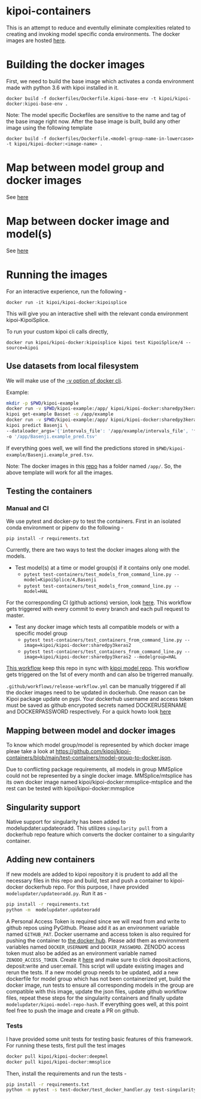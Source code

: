 # kipoi-containers
This is an attempt to reduce  and eventully eliminate complexities related to creating and invoking model specific conda environments. The docker images are hosted 
[here](https://hub.docker.com/repository/docker/kipoi/kipoi-docker).

# Building the docker images

First, we need to build the base image which activates a conda environment made with python 3.6 with kipoi installed in it.
```
docker build -f dockerfiles/Dockerfile.kipoi-base-env -t kipoi/kipoi-docker:kipoi-base-env .
```
Note: The model specific Dockefiles are sensitive to the name and tag of the base image right now. 
After the base image is built, build any other image using the following template
```
docker build -f dockerfiles/Dockerfile.<model-group-name-in-lowercase> -t kipoi/kipoi-docker:<image-name> .
```
# Map between model group and docker images

See [here](https://github.com/kipoi/kipoi-containers/blob/main/test-containers/model-group-to-docker.json)

# Map between docker image and model(s)

See [here](https://github.com/kipoi/kipoi-containers/blob/main/test-containers/docker-to-model.json)


# Running the images
For an interactive experience, run the following -
```
docker run -it kipoi/kipoi-docker:kipoisplice
```
This will give you an interactive shell with the relevant conda environment kipoi-KipoiSplice.

To run your custom kipoi cli calls directly,
```
docker run kipoi/kipoi-docker:kipoisplice kipoi test KipoiSplice/4 --source=kipoi
```

## Use datasets from local filesystem

We will make use of the [-v option of docker cli](https://docs.docker.com/storage/volumes/#choose-the--v-or---mount-flag). 

Example: 

```bash
mkdir -p $PWD/kipoi-example 
docker run -v $PWD/kipoi-example:/app/ kipoi/kipoi-docker:sharedpy3keras2 \
kipoi get-example Basset -o /app/example 
docker run -v $PWD/kipoi-example:/app/ kipoi/kipoi-docker:sharedpy3keras2 \
kipoi predict Basenji \
--dataloader_args='{'intervals_file': '/app/example/intervals_file', 'fasta_file': '/app/example/fasta_file'}' \
-o '/app/Basenji.example_pred.tsv' 
```

If everything goes well, we will find the predictions stored in ```$PWD/kipoi-example/Basenji.example_pred.tsv```.

Note: The docker images in this [repo](https://hub.docker.com/repository/docker/kipoi/kipoi-docker) has a folder named ```/app/```. 
So, the above template will work for all the images.

## Testing the containers

### Manual and CI

We use pytest and docker-py to test the containers.
First in an isolated conda environment or pipenv do the following -
```
pip install -r requirements.txt
```

Currently, there are two ways to test the docker images along with the models.

- Test model(s) at a time or model group(s) if it contains only one model.
  - ```pytest test-containers/test_models_from_command_line.py --model=KipoiSplice/4,Basenji```
  - ```pytest test-containers/test_models_from_command_line.py --model=HAL```

For the corresponding CI (github actions) version, look [here](https://github.com/kipoi/kipoi-containers/blob/main/.github/workflows/test-images.yml).
This workflow gets triggered with every commit to every branch and each pull request to master.
 
 
- Test any docker image which tests all compatible models or with a specific model group
  - ```pytest test-containers/test_containers_from_command_line.py --image=kipoi/kipoi-docker:sharedpy3keras2```
  - ```pytest test-containers/test_containers_from_command_line.py --image=kipoi/kipoi-docker:sharedpy3keras2 --modelgroup=HAL```
  
[This workflow](https://github.com/kipoi/kipoi-containers/blob/main/.github/workflows/sync-with-model-repo.yml) keep this repo in sync with [kipoi model repo](https://github.com/kipoi/models). 
This workflow gets triggered on the 1st of every month and can also be trigerred manually.
  
```.github/workflows/release-workflow.yml``` can be manually triggered if all the docker images need to be updated in dockerhub. One reason can be Kipoi package update on pypi. Your dockerhub username and access token must be saved as github encrypoted secrets named DOCKERUSERNAME and DOCKERPASSWORD respectively. For a quick howto look [here](https://docs.github.com/en/actions/reference/encrypted-secrets) 

## Mapping between model and docker images

To know which model group/model is represented by which docker image pleae take a look at https://github.com/kipoi/kipoi-containers/blob/main/test-containers/model-group-to-docker.json.

Due to conflicting package requirements, all models in group MMSplice could not be represented by a single docker image. MMSplice/mtsplice has its own docker image named kipoi/kipoi-docker:mmsplice-mtsplice and the rest can be tested with kipoi/kipoi-docker:mmsplice

## Singularity support

Native support for singularity has been added to modelupdater.updateoradd. This utilizes ```singularity pull``` from a dockerhub repo feature which converts the docker container to a singularity container.


## Adding new containers

If new models are added to kipoi repository it is prudent to add all the necessary files in this repo and build, test and push a container to kipoi-docker dockerhub repo. For this purpose, I have provided ```modelupdater/updateoradd.py```. Run it as - 

 ```bash
 pip install -r requirements.txt
 python -m  modelupdater.updateoradd
 ```
 
 A Personal Access Token is required since we will read from and write to github repos using PyGithub. Please add it as an environment variable named ```GITHUB_PAT```. Docker username and access token is also required for pushing the container to [the docker hub](https://index.docker.io/v1/kipoi/kipoi-docker/). Please add them as environment variables named ```DOCKER_USERNAME``` and ```DOCKER_PASSWORD```. ZENODO access token must also be added as an environment variable named ```ZENODO_ACCESS_TOKEN```. Create it [here](https://zenodo.org/account/settings/applications/tokens/new/) and make sure to click deposit:actions, deposit:write and user:email. This script will update existing images and rerun the tests. If a new model group needs to be updated, add a new dockerfile for model group which has not been containerized yet, build the docker  image, run tests to ensure all corresponding models in the group are compatible with this image, update the json files, update github workflow files, repeat these steps for the singularity containers and finally update ```modelupdater/kipoi-model-repo-hash```.  If everything goes well, at this point feel free to push the image and create a PR on github.


### Tests

I have provided some unit tests for testing basic features of this framework. For running these tests, first pull the test images

```bash
docker pull kipoi/kipoi-docker:deepmel 
docker pull kipoi/kipoi-docker:mmsplice
```

Then, install the requirements and run the tests -

```bash
pip install -r requirements.txt
python -m pytest -s test-docker/test_docker_handler.py test-singularity/test_singularity_modify.py
```
